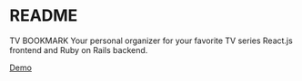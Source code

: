 # README

TV BOOKMARK
Your personal organizer for your favorite TV series
React.js frontend and Ruby on Rails backend.

[Demo](https://vimeo.com/740085616)

